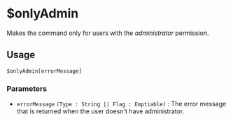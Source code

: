 # $onlyAdmin
Makes the command only for users with the *administrator* permission.

## Usage
```
$onlyAdmin[errorMessage]
```

### Parameters 
- `errorMessage` `(Type : String || Flag : Emptiable)` : The error message that is returned when the user doesn't have administrator.
